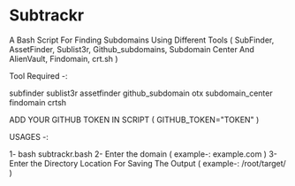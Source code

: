 # Subtrackr
A Bash Script For Finding Subdomains Using Different Tools ( SubFinder, AssetFinder, Sublist3r, Github_subdomains, Subdomain Center And AlienVault, Findomain, crt.sh )

Tool Required -:

subfinder
sublist3r
assetfinder
github_subdomain
otx
subdomain_center
findomain
crtsh

ADD YOUR GITHUB TOKEN IN SCRIPT ( GITHUB_TOKEN="TOKEN" )

USAGES -:

1- bash subtrackr.bash
2- Enter the domain ( example-: example.com )
3- Enter the Directory Location For Saving The Output ( example-: /root/target/ )
